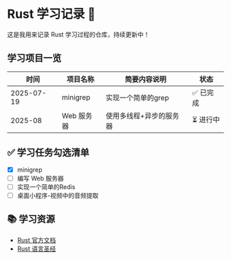 # Rust 学习记录 🦀

这是我用来记录 Rust 学习过程的仓库，持续更新中！

## 学习项目一览

| 时间     | 项目名称             | 简要内容说明                                         | 状态     |
|----------|----------------------|------------------------------------------------------|----------|
| 2025-07-19 | minigrep     | 实现一个简单的grep     | ✅ 已完成 |
| 2025-08 | Web 服务器  | 使用多线程+异步的服务器                 | ⏳ 进行中 |

## ✅ 学习任务勾选清单

- [x] minigrep
- [ ] 编写 Web 服务器
- [ ] 实现一个简单的Redis
- [ ] 桌面小程序-视频中的音频提取

## 📚 学习资源

- [Rust 官方文档](https://doc.rust-lang.org/book/)
- [Rust 语言圣经](https://course.rs/about-book.html)

